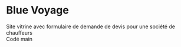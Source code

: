 # Blue Voyage
Site vitrine avec formulaire de demande de devis pour une société de chauffeurs<br>
Codé main
